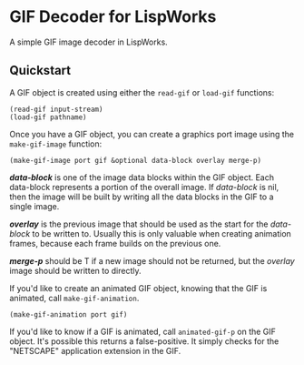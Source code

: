 # GIF Decoder for LispWorks

A simple GIF image decoder in LispWorks.

## Quickstart

A GIF object is created using either the `read-gif` or `load-gif` functions:

	(read-gif input-stream)
	(load-gif pathname)

Once you have a GIF object, you can create a graphics port image using the `make-gif-image` function:

	(make-gif-image port gif &optional data-block overlay merge-p)

***data-block*** is one of the image data blocks within the GIF object. Each data-block represents a portion of the overall image. If *data-block* is nil, then the image will be built by writing all the data blocks in the GIF to a single image.

***overlay*** is the previous image that should be used as the start for the *data-block* to be written to. Usually this is only valuable when creating animation frames, because each frame builds on the previous one.

***merge-p*** should be T if a new image should not be returned, but the *overlay* image should be written to directly.

If you'd like to create an animated GIF object, knowing that the GIF is animated, call `make-gif-animation`.

	(make-gif-animation port gif)

If you'd like to know if a GIF is animated, call `animated-gif-p` on the GIF object. It's possible this returns a false-positive. It simply checks for the "NETSCAPE" application extension in the GIF.
